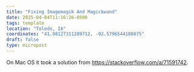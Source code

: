 ```yaml
---
title: "Fixing Imagemagik And Magickwand"
date: 2025-04-04T11:16:26-0500
tags: template
location: "Toledo, IA"
coordinates: "41.98127311289712, -92.5796544180875"
draft: false
type: micropost
---
```

On Mac OS it took a solution from https://stackoverflow.com/a/71591742.  
